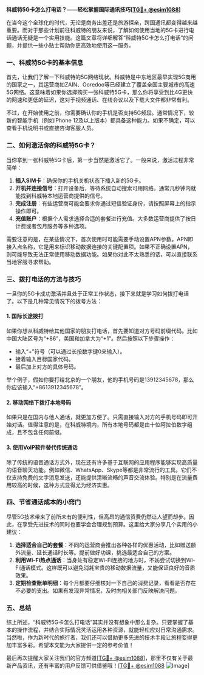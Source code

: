 **科威特5G卡怎么打电话？——轻松掌握国际通讯技巧[[TG💪+ @esim1088](https://t.me/s/esim1088)]**

在当今这个全球化的时代，无论是商务出差还是旅游探亲，跨国通讯都变得越来越重要。而对于那些计划前往科威特的朋友来说，了解如何使用当地的5G卡进行电话通话无疑是一个实用技能。这篇文章将详细解答“科威特5G卡怎么打电话”的问题，并提供一些小贴士帮助你更高效地使用这一服务。

### 一、科威特5G卡的基本信息

首先，让我们了解一下科威特的5G网络现状。科威特是中东地区最早实现5G商用的国家之一，其运营商如ZAIN、Ooredoo等已经建立了覆盖全国主要城市的高速5G网络。这意味着如果你选择购买一张科威特5G卡，那么你将享受到比4G更快的网速和更低的延迟，这对于视频通话、在线会议以及下载大文件都非常有利。

不过，在开始使用之前，你需要确认你的手机是否支持5G频段。通常情况下，较新的智能手机（例如iPhone 12及以上版本）都具备这种能力。如果不确定，可以查看手机说明书或直接咨询客服人员。

### 二、如何激活你的科威特5G卡？

当你拿到一张科威特5G卡后，第一步当然是激活它了。一般来说，激活过程非常简单：

1. **插入SIM卡**：确保你的手机关机状态下插入新的5G卡。
2. **开机并连接信号**：打开设备后，等待系统自动搜索可用网络。通常几秒钟内就能找到科威特本地运营商提供的信号。
3. **完成注册**：有些运营商可能会要求你通过短信验证身份，请按照屏幕上的指示操作即可。
4. **充值账户**：根据个人需求选择合适的套餐进行充值。大多数运营商提供了按日计费或者包月服务等多种选项。

需要注意的是，在某些情况下，首次使用时可能需要手动设置APN参数。APN即接入点名称，它是用来标识移动数据连接的关键配置项。如果不正确设置APN，则可能导致无法正常使用移动数据功能。如果你对此不太熟悉的话，可以直接联系当地客服寻求帮助。

### 三、拨打电话的方法与技巧

一旦你的5G卡成功激活并且处于正常工作状态，接下来就是学习如何拨打电话了。以下是几种常见情况下的拨号方法：

#### 1. 国际长途拨打
如果你想从科威特给其他国家的朋友打电话，首先要知道对方号码前缀代码。比如中国大陆区号为“+86”，美国和加拿大为“+1”。然后按照以下步骤操作：
   - 输入“+”符号（可以通过长按数字键0来输入）。
   - 接着输入目标国家代码。
   - 最后加上对方的具体号码。

举个例子，假如你要打给北京的一个朋友，他的手机号码是13912345678，那么你应该输入“+8613912345678”。

#### 2. 移动网络下拨打本地号码
如果只是在国内与他人通话，就更加方便了。只需直接输入对方的手机号码即可开始对话。值得注意的是，在科威特境内，所有本地号码都是由十位阿拉伯数字组成，且不包含任何前缀。

#### 3. 使用VoIP软件替代传统通话
除了传统的语音通话方式外，现在还有许多基于互联网的应用程序能够实现高质量的语音聊天功能。例如微信、WhatsApp、Skype等都是非常流行的工具。它们不仅支持免费的文字消息发送，还能提供清晰流畅的声音交流体验。特别是在流量费用较高的时候，这种方式显得尤为经济实惠。

### 四、节省通话成本的小窍门

尽管5G技术带来了前所未有的便利性，但高昂的通信资费仍然让人望而却步。因此，在享受先进技术的同时也要学会合理规划预算。这里给大家分享几个实用的小建议：

1. **选择适合自己的套餐**：不同的运营商会推出各种各样的优惠活动，比如赠送额外流量、延长通话时长等。提前做好功课，挑选最适合自己的方案。
2. **利用Wi-Fi热点通话**：当身处有稳定Wi-Fi连接的地方时，不妨尝试切换到Wi-Fi通话模式。这样既可以避免消耗宝贵的移动数据流量，又能保证良好的音质效果。
3. **定期检查账单明细**：每个月都要仔细核对一下自己的消费记录，看看是否存在不必要的支出。如果有发现异常情况，及时向相关部门反映解决问题。

### 五、总结

综上所述，“科威特5G卡怎么打电话”其实并没有想象中那么复杂。只要掌握了基本的操作流程，并结合实际情况灵活运用各种资源，就能轻松应对日常沟通需求。当然啦，作为新时代的旅行者，我们还可以借助更多先进的技术手段让旅程变得更加丰富多彩。希望本文能为大家提供一定的参考价值！

最后再次提醒大家关注我们的官方频道[[TG💪+ @esim1088](https://t.me/s/esim1088)]，那里不仅有关于最新产品资讯，还有丰富的用户反馈可供借鉴哦！[[TG💪+ @esim1088](https://t.me/s/esim1088) ![Image](https://i.postimg.cc/4NQfJmqS/Snipaste-2025-05-13-00-14-12.png)]
